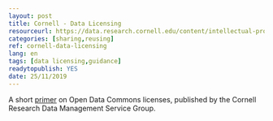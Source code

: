```yaml
---
layout: post 
title: Cornell - Data Licensing 
resourceurl: https://data.research.cornell.edu/content/intellectual-property#data-licensing
categories: [sharing,reusing]
ref: cornell-data-licensing
lang: en
tags: [data licensing,guidance]
readytopublish: YES
date: 25/11/2019
---
```

A short [primer](https://data.research.cornell.edu/content/intellectual-property#data-licensing) on Open Data Commons licenses, published by the Cornell Research Data Management Service Group.